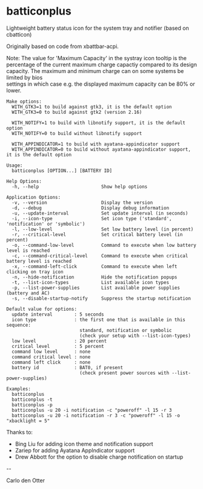 # batticonplus
Lightweight battery status icon for the system tray and notifier (based on cbatticon)

Originally based on code from xbattbar-acpi.

Note: The value for 'Maximum Capacity' in the systray icon tooltip is the\
percentage of the current maximum charge capactiy compared to its design\
capacity. The maximum and minimum charge can on some systems be limited by bios\
settings in which case e.g. the displayed maximum capacity can be 80% or lower.

`Make options:`\
`  WITH_GTK3=1 to build against gtk3, it is the default option`\
`  WITH_GTK3=0 to build against gtk2 (version 2.16)`

`  WITH_NOTIFY=1 to build with libnotify support, it is the default option`\
`  WITH_NOTIFY=0 to build without libnotify support`

`  WITH_APPINDICATOR=1 to build with ayatana-appindicator support`\
`  WITH_APPINDICATOR=0 to build without ayatana-appindicator support, it is the default option`

`Usage:`\
`  batticonplus [OPTION...] [BATTERY ID]`

`Help Options:`\
`  -h, --help                       Show help options`

`Application Options:`\
`  -v, --version                    Display the version`\
`  -d, --debug                      Display debug information`\
`  -u, --update-interval            Set update interval (in seconds)`\
`  -i, --icon-type                  Set icon type ('standard', 'notification' or 'symbolic')`\
`  -l, --low-level                  Set low battery level (in percent)`\
`  -r, --critical-level             Set critical battery level (in percent)`\
`  -o, --command-low-level          Command to execute when low battery level is reached`\
`  -c, --command-critical-level     Command to execute when critical battery level is reached`\
`  -x, --command-left-click         Command to execute when left clicking on tray icon`\
`  -n, --hide-notification          Hide the notification popups`\
`  -t, --list-icon-types            List available icon types`\
`  -p, --list-power-supplies        List available power supplies (battery and AC)`\
`  -s, --disable-startup-notify     Suppress the startup notification`

`Default value for options:`\
`  update interval        : 5 seconds`\
`  icon type              : the first one that is available in this sequence:`\
`                           standard, notification or symbolic`\
`                           (check your setup with --list-icon-types)`\
`  low level              : 20 percent`\
`  critical level         : 5 percent`\
`  command low level      : none`\
`  command critical level : none`\
`  command left click     : none`\
`  battery id             : BAT0, if present`\
`                           (check present power sources with --list-power-supplies)`

`Examples:`\
`  batticonplus`\
`  batticonplus -t`\
`  batticonplus -p`\
`  batticonplus -u 20 -i notification -c "poweroff" -l 15 -r 3`\
`  batticonplus -u 20 -i notification -r 3 -c "poweroff" -l 15 -o "xbacklight = 5"`

Thanks to:
  - Bing Liu for adding icon theme and notification support
  - Zariep for adding Ayatana AppIndicator support
  - Drew Abbott for the option to disable charge notification on startup

--

 Carlo den Otter

